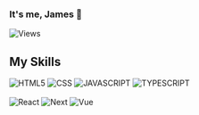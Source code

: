 ### It's me, James 👋

![Views](https://gh-hits.nomadcoders.workers.dev/view?username=kim-hyunjin)

<h2>My Skills</h2>
<div>
  <img alt="HTML5" src ="https://img.shields.io/badge/HTML5-E34F26.svg?&style=for-the-badge&logo=HTML5&logoColor=white"/>
  <img alt="CSS" src ="https://img.shields.io/badge/CSS3-1572B6.svg?&style=for-the-badge&logo=CSS3&logoColor=white"/>
  <img alt="JAVASCRIPT" src ="https://img.shields.io/badge/JavaScript-F7DF1E.svg?&style=for-the-badge&logo=JavaScript&logoColor=white"/>
  <img alt="TYPESCRIPT" src ="https://img.shields.io/badge/TypeScript-3178C6.svg?&style=for-the-badge&logo=TypeScript&logoColor=white"/>
</div>
<br/>
<div>
  <img alt="React" src ="https://img.shields.io/badge/React-61DAFB.svg?&style=for-the-badge&logo=React&logoColor=white"/>
  <img alt="Next" src ="https://img.shields.io/badge/Next-000000.svg?&style=for-the-badge&logo=Next.js&logoColor=white"/>
  <img alt="Vue" src ="https://img.shields.io/badge/Vue.js-35495E?style=for-the-badge&logo=vuedotjs&logoColor=4FC08D"/>
</div>
<br/>
<div>
  <!--
  <img src="https://github-readme-stats-kim-hyunjin.vercel.app/api/top-langs/?username=kim-hyunjin&layout=compact&langs_count=8&hide=html,css&exclude_repo=hello-java" height="180" />
  -->
  <!--
  <img src="https://github-readme-stats-kim-hyunjin.vercel.app/api?username=kim-hyunjin&hide=stars,contribs,issues&count_private=true&show_icons=true" height="180" />
  -->
</div>

<!--
**kim-hyunjin/kim-hyunjin** is a ✨ _special_ ✨ repository because its `README.md` (this file) appears on your GitHub profile.

Here are some ideas to get you started:

- 🔭 I’m currently working on ...
- 🌱 I’m currently learning ...
- 👯 I’m looking to collaborate on ...
- 🤔 I’m looking for help with ...
- 💬 Ask me about ...
- 📫 How to reach me: ...
- 😄 Pronouns: ...
- ⚡ Fun fact: ...
-->
